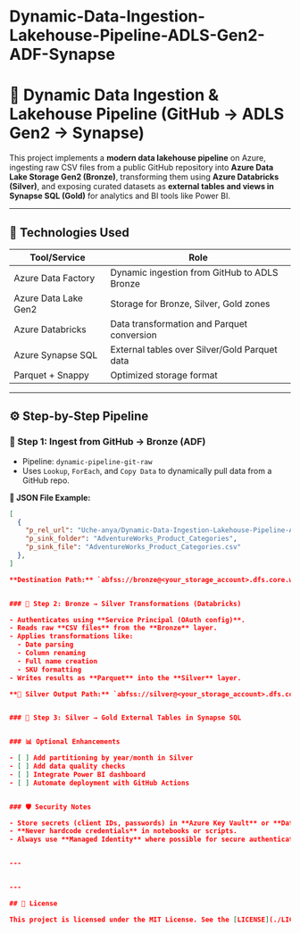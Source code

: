 # Dynamic-Data-Ingestion-Lakehouse-Pipeline-ADLS-Gen2-ADF-Synapse

# 🔁 Dynamic Data Ingestion & Lakehouse Pipeline (GitHub → ADLS Gen2 → Synapse)

This project implements a **modern data lakehouse pipeline** on Azure, ingesting raw CSV files from a public GitHub repository into **Azure Data Lake Storage Gen2 (Bronze)**, transforming them using **Azure Databricks (Silver)**, and exposing curated datasets as **external tables and views in Synapse SQL (Gold)** for analytics and BI tools like Power BI.

---

## 🔧 Technologies Used

| Tool/Service           | Role                                          |
|------------------------|-----------------------------------------------|
| Azure Data Factory     | Dynamic ingestion from GitHub to ADLS Bronze  |
| Azure Data Lake Gen2   | Storage for Bronze, Silver, Gold zones        |
| Azure Databricks       | Data transformation and Parquet conversion    |
| Azure Synapse SQL      | External tables over Silver/Gold Parquet data |
| Parquet + Snappy       | Optimized storage format                      |

---

## ⚙️ Step-by-Step Pipeline

### 🔹 Step 1: Ingest from GitHub → Bronze (ADF)

- Pipeline: `dynamic-pipeline-git-raw`
- Uses `Lookup`, `ForEach`, and `Copy Data` to dynamically pull data from a GitHub repo.

**📄 JSON File Example:**
```json
[
  {
    "p_rel_url": "Uche-anya/Dynamic-Data-Ingestion-Lakehouse-Pipeline-ADLS-Gen2-ADF-Synapse-/main/dataset/AdventureWorkProduct_Categories.csv",  
    "p_sink_folder": "AdventureWorks_Product_Categories",
    "p_sink_file": "AdventureWorks_Product_Categories.csv"
  },
]

**Destination Path:** `abfss://bronze@<your_storage_account>.dfs.core.windows.net/<tableName>/`


### 🔹 Step 2: Bronze → Silver Transformations (Databricks)

- Authenticates using **Service Principal (OAuth config)**.
- Reads raw **CSV files** from the **Bronze** layer.
- Applies transformations like:
  - Date parsing
  - Column renaming
  - Full name creation
  - SKU formatting
- Writes results as **Parquet** into the **Silver** layer.

**📁 Silver Output Path:** `abfss://silver@<your_storage_account>.dfs.core.windows.net/<tableName>/`


### 🔹 Step 3: Silver → Gold External Tables in Synapse SQL


### 📊 Optional Enhancements

- [ ] Add partitioning by year/month in Silver
- [ ] Add data quality checks
- [ ] Integrate Power BI dashboard
- [ ] Automate deployment with GitHub Actions


### 🛡️ Security Notes

- Store secrets (client IDs, passwords) in **Azure Key Vault** or **Databricks Secret Scopes**.
- **Never hardcode credentials** in notebooks or scripts.
- Always use **Managed Identity** where possible for secure authentication.


---


---

## 📄 License

This project is licensed under the MIT License. See the [LICENSE](./LICENSE) file for details.







